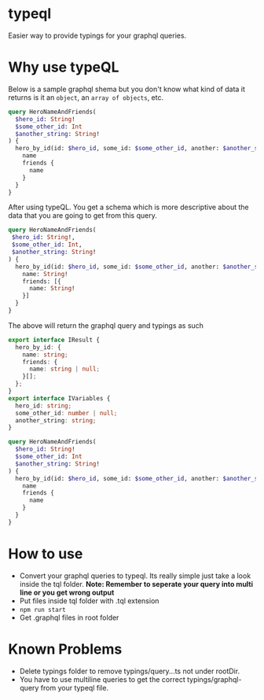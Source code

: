 # typeql

Easier way to provide typings for your graphql queries.

# Why use typeQL

Below is a sample graphql shema but you don't know what kind of data it returns
is it an `object`, an `array of objects`, etc.

```graphql
query HeroNameAndFriends(
  $hero_id: String!
  $some_other_id: Int
  $another_string: String!
) {
  hero_by_id(id: $hero_id, some_id: $some_other_id, another: $another_string) {
    name
    friends {
      name
    }
  }
}
```

After using typeQL. You get a schema which is more descriptive about the data
that you are going to get from this query.

```graphql
query HeroNameAndFriends(
 $hero_id: String!,
 $some_other_id: Int,
 $another_string: String!
) {
  hero_by_id(id: $hero_id, some_id: $some_other_id, another: $another_string): {
    name: String!
    friends: [{
      name: String!
    }]
  }
}
```

The above will return the graphql query and typings as such

```typescript
export interface IResult {
  hero_by_id: {
    name: string;
    friends: {
      name: string | null;
    }[];
  };
}
export interface IVariables {
  hero_id: string;
  some_other_id: number | null;
  another_string: string;
}
```

```graphql
query HeroNameAndFriends(
  $hero_id: String!
  $some_other_id: Int
  $another_string: String!
) {
  hero_by_id(id: $hero_id, some_id: $some_other_id, another: $another_string) {
    name
    friends {
      name
    }
  }
}
```

# How to use

- Convert your graphql queries to typeql. Its really simple just take a look
  inside the tql folder. **Note: Remember to seperate your query into multi line
  or you get wrong output**
- Put files inside tql folder with .tql extension
- `npm run start`
- Get .graphql files in root folder

# Known Problems

- Delete typings folder to remove typings/query...ts not under rootDir.
- You have to use multiline queries to get the correct typings/graphql-query
  from your typeql file.
